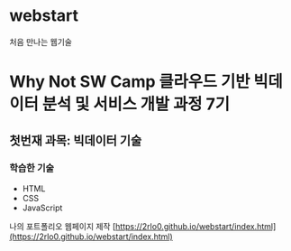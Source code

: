 # webstart
처음 만나는 웹기술

# Why Not SW Camp 클라우드 기반 빅데이터 분석 및 서비스 개발 과정 7기
## 첫번재 과목: 빅데이터 기술
### 학습한 기술
- HTML
- CSS
- JavaScript

나의 포트폴리오 웹페이지 제작
[https://2rlo0.github.io/webstart/index.html](https://2rlo0.github.io/webstart/index.html)
